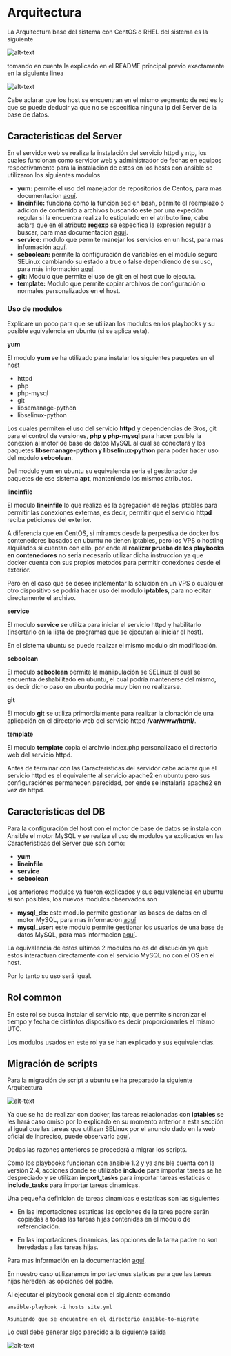# Arquitectura #

La Arquitectura base del sistema con CentOS o RHEL del sistema es la siguiente

![alt-text](/img/structure.png)

tomando en cuenta la explicado en el README principal previo exactamente en la siguiente linea

![alt-text](/img/Prev_README.png)

Cabe aclarar que los host se encuentran en el mismo segmento de red es lo que se puede deducir ya que no se especifica ninguna ip del Server de la base de datos.

## Caracteristicas del Server ##

En el servidor web se realiza la instalación del servicio httpd y ntp, los cuales funcionan como servidor web y administrador de fechas en equipos respectivamente para la instalación de estos en los hosts con ansible se utilizaron los siguientes modulos

- **yum:** permite el uso del manejador de repositorios de Centos, para mas documentacion [aquí](http://docs.ansible.com/ansible/latest/yum_module.html).
- **lineinfile:** funciona como la funcion sed en bash, permite el reemplazo o adicion de contenido a archivos buscando este por una expeción regular si la encuentra realiza lo estipulado en el atributo **line**, cabe aclara que en el atributo **regexp** se especifica la expresion regular a buscar, para mas documentacion [aquí](http://docs.ansible.com/ansible/latest/lineinfile_module.html).
- **service:** modulo que permite manejar los servicios en un host, para mas información [aquí](http://docs.ansible.com/ansible/latest/service_module.html).
- **seboolean:** permite la configuración de variables en el modulo seguro SELinux cambiando su estado a true o false dependiendo de su uso, para más información [aquí](http://docs.ansible.com/ansible/latest/seboolean_module.html).
- **git:** Modulo que permite el uso de git en el host que lo ejecuta.
- **template:** Modulo que permite copiar archivos de configuración o normales personalizados en el host.

### Uso de modulos ###

Explicare un poco para que se utilizan los modulos en los playbooks y su posible equivalencia en ubuntu (si se aplica esta).

**yum**

El modulo **yum** se ha utilizado para instalar los siguientes paquetes en el host

- httpd
- php
- php-mysql
- git
- libsemanage-python
- libselinux-python

Los cuales permiten el uso del servicio **httpd** y dependencias de 3ros, git para el control de versiones, **php y php-mysql** para hacer posible la conexion al motor de base de datos MySQL al cual se conectará y los paquetes **libsemanage-python y libselinux-python** para poder hacer uso del modulo **seboolean**.

Del modulo yum en ubuntu su equivalencia seria el gestionador de paquetes de ese sistema **apt**, manteniendo los mismos atributos.

**lineinfile**

El modulo **lineinfile** lo que realiza es la agregación de reglas iptables para permitir las conexiones externas, es decir, permitir que el servicio **httpd** reciba peticiones del exterior.

A diferencia que en CentOS, si miramos desde la perpestiva de docker los contenedores basados en ubuntu no tienen iptables, pero los VPS o hosting alquilados si cuentan con ello, por ende al **realizar prueba de los playbooks en contenedores** no seria necesario utilizar dicha instruccion ya que docker cuenta con sus propios metodos para permitir conexiones desde el exterior.

Pero en el caso que se desee inplementar la solucion en un VPS o cualquier otro dispositivo se podria hacer uso del modulo **iptables**, para no editar directamente el archivo.

**service**

El modulo **service** se utiliza para iniciar el servicio httpd y habilitarlo (insertarlo en la lista de programas que se ejecutan al iniciar el host).

En el sistema ubuntu se puede realizar el mismo modulo sin modificación.

**seboolean**

El modulo **seboolean** permite la maniipulación se SELinux el cual se encuentra deshabilitado en ubuntu, el cual podría mantenerse del mismo, es decir dicho paso en ubuntu podría muy bien no realizarse.

**git**

El modulo **git** se utiliza primordialmente para realizar la clonación de una aplicación en el directorio web del servicio httpd **/var/www/html/**.

**template**

El modulo **template** copia el archvio index.php personalizado el directorio web del servicio httpd.

Antes de terminar con las Caracteristicas del servidor cabe aclarar que el servicio httpd es el equivalente al servicio apache2 en ubuntu pero sus configuraciónes permanecen parecidad, por ende se instalaria apache2 en vez de httpd.


## Caracteristicas del DB ##

Para la configuración del host con el motor de base de datos se instala con Ansible el motor MySQL y se realiza el uso de modulos ya explicados en las Caracteristicas del Server que son como:

- **yum**
- **lineinfile**
- **service**
- **seboolean**

Los anteriores modulos ya fueron explicados y sus equivalencias en ubuntu si son posibles, los nuevos modulos observados son

- **mysql_db:** este modulo permite gestionar las bases de datos en el motor MySQL, para mas información [aquí](http://docs.ansible.com/ansible/latest/mysql_db_module.html)
- **mysql_user:** este modulo permite gestionar los usuarios de una base de datos MySQL, para mas informacion [aquí](http://docs.ansible.com/ansible/latest/mysql_user_module.html).

La equivalencia de estos ultimos 2 modulos no es de discución ya que estos interactuan directamente con el servicio MySQL no con el OS en el host.

Por lo tanto su uso será igual.

## Rol common ##

En este rol se busca instalar el servicio ntp, que permite sincronizar el tiempo y fecha de distintos dispositivo es decir proporcionarles el mismo UTC.

Los modulos usados en este rol ya se han explicado y sus equivalencias.

## Migración de scripts ##

Para la migración de script a ubuntu se ha preparado la siguiente Arquitectura

![alt-text](/img/structure0.png)

Ya que se ha de realizar con docker, las tareas relacionadas con **iptables** se les hará caso omiso por lo explicado en su momento anterior a esta sección al igual que las tareas que utilizan SELinux por el anuncio dado en la web oficial de inpreciso, puede observarlo [aquí](https://wiki.ubuntu.com/SELinux).

Dadas las razones anteriores se procederá a migrar los scripts.

Como los playbooks funcionan con ansible 1.2 y ya ansible cuenta con la versión 2.4, acciones donde se utilizaba **include** para importar tareas se ha despreciado y se utilizan **import_tasks** para importar tareas estaticas o **include_tasks** para importar tareas dinamicas.

Una pequeña definicion de tareas dinamicas e estaticas son las siguientes

- En las importaciones estaticas las opciones de la tarea padre serán copiadas a todas las tareas hijas contenidas en el modulo de referenciación.

- En las importaciones dinamicas, las opciones de la tarea padre no son heredadas a las tareas hijas.

Para mas información en la documentación [aquí](http://docs.ansible.com/ansible/latest/playbooks_reuse.html).

En nuestro caso utilizaremos importaciones staticas para que las tareas hijas hereden las opciones del padre.

Al ejecutar el playbook general con el siguiente comando

```
ansible-playbook -i hosts site.yml

Asumiendo que se encuentre en el directorio ansible-to-migrate
```

Lo cual debe generar algo parecido a la siguiente salida

![alt-text](/img/Migrate_status.png)
